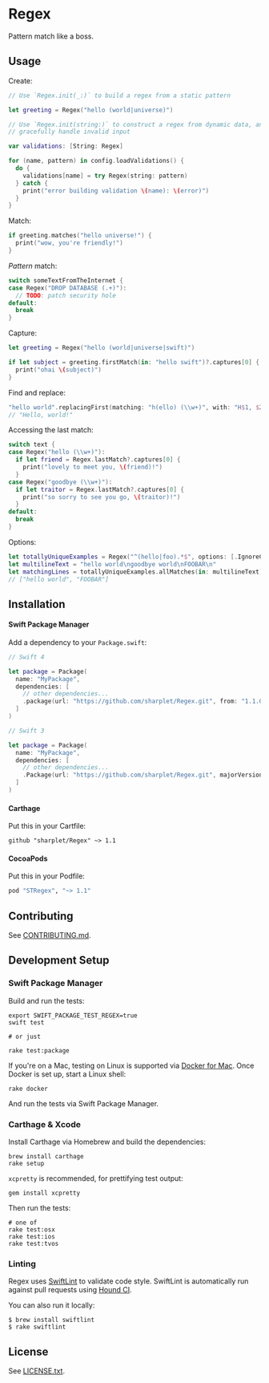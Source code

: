 # Regex

Pattern match like a boss.



## Usage

Create:

```swift
// Use `Regex.init(_:)` to build a regex from a static pattern

let greeting = Regex("hello (world|universe)")

// Use `Regex.init(string:)` to construct a regex from dynamic data, and
// gracefully handle invalid input

var validations: [String: Regex]

for (name, pattern) in config.loadValidations() {
  do {
    validations[name] = try Regex(string: pattern)
  } catch {
    print("error building validation \(name): \(error)")
  }
}
```

Match:

```swift
if greeting.matches("hello universe!") {
  print("wow, you're friendly!")
}
```

_Pattern_ match:

```swift
switch someTextFromTheInternet {
case Regex("DROP DATABASE (.+)"):
  // TODO: patch security hole
default:
  break
}
```

Capture:

```swift
let greeting = Regex("hello (world|universe|swift)")

if let subject = greeting.firstMatch(in: "hello swift")?.captures[0] {
  print("ohai \(subject)")
}
```

Find and replace:

```swift
"hello world".replacingFirst(matching: "h(ello) (\\w+)", with: "H$1, $2!")
// "Hello, world!"
```

Accessing the last match:

```swift
switch text {
case Regex("hello (\\w+)"):
  if let friend = Regex.lastMatch?.captures[0] {
    print("lovely to meet you, \(friend)!")
  }
case Regex("goodbye (\\w+)"):
  if let traitor = Regex.lastMatch?.captures[0] {
    print("so sorry to see you go, \(traitor)!")
  }
default:
  break
}
```

Options:

```swift
let totallyUniqueExamples = Regex("^(hello|foo).*$", options: [.IgnoreCase, .AnchorsMatchLines])
let multilineText = "hello world\ngoodbye world\nFOOBAR\n"
let matchingLines = totallyUniqueExamples.allMatches(in: multilineText).map { $0.matchedString }
// ["hello world", "FOOBAR"]
```



## Installation

#### Swift Package Manager

Add a dependency to your `Package.swift`:

```swift
// Swift 4

let package = Package(
  name: "MyPackage",
  dependencies: [
    // other dependencies...
    .package(url: "https://github.com/sharplet/Regex.git", from: "1.1.0"),
  ]
)
```

```swift
// Swift 3

let package = Package(
  name: "MyPackage",
  dependencies: [
    // other dependencies...
    .Package(url: "https://github.com/sharplet/Regex.git", majorVersion: 1, minor: 1),
  ]
)
```

#### Carthage

Put this in your Cartfile:

```
github "sharplet/Regex" ~> 1.1
```

#### CocoaPods

Put this in your Podfile:

```ruby
pod "STRegex", "~> 1.1"
```



## Contributing

See [CONTRIBUTING.md](CONTRIBUTING.md).



## Development Setup

### Swift Package Manager

Build and run the tests:

```
export SWIFT_PACKAGE_TEST_REGEX=true
swift test

# or just

rake test:package
```

If you're on a Mac, testing on Linux is supported via [Docker for Mac](https://www.docker.com/docker-mac).
Once Docker is set up, start a Linux shell:

```
rake docker
```

And run the tests via Swift Package Manager.

### Carthage & Xcode

Install Carthage via Homebrew and build the dependencies:

```
brew install carthage
rake setup
```

`xcpretty` is recommended, for prettifying test output:

```
gem install xcpretty
```

Then run the tests:

```
# one of
rake test:osx
rake test:ios
rake test:tvos
```

### Linting

Regex uses [SwiftLint](https://github.com/realm/SwiftLint) to validate code style.
SwiftLint is automatically run against pull requests using [Hound CI](https://houndci.com/).

You can also run it locally:

```
$ brew install swiftlint
$ rake swiftlint
```



## License

See [LICENSE.txt](LICENSE.txt).
